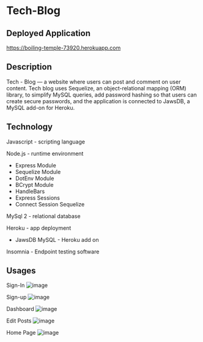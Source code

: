 # Tech-Blog

## Deployed Application
https://boiling-temple-73920.herokuapp.com</br>

## Description
Tech - Blog — a website where users can post and comment on user content. Tech blog uses Sequelize, an object-relational mapping (ORM) library, to simplify MySQL queries, add password hashing so that users can create secure passwords, and the application is connected to JawsDB, a MySQL add-on for Heroku.

## Technology
Javascript - scripting language </br>

Node.js - runtime environment</br>
- Express Module</br>
- Sequelize Module</br>
- DotEnv Module</br>
- BCrypt Module</br>
- HandleBars</br>
- Express Sessions</br>
- Connect Session Sequelize
    
MySql 2 - relational database</br>

Heroku - app deployment</br>
- JawsDB MySQL - Heroku add on</br>
  
Insomnia - Endpoint testing software</br>

## Usages
Sign-In
![image](https://user-images.githubusercontent.com/101683611/184024778-be602d16-b69d-47fb-b733-f48ae6202622.png)

Sign-up
![image](https://user-images.githubusercontent.com/101683611/184024856-238aebef-85dc-4107-8574-86ff8a5b26eb.png)

Dashboard
![image](https://user-images.githubusercontent.com/101683611/184025175-25af357b-ced8-40b1-8e03-0d33d38a8287.png)

Edit Posts
![image](https://user-images.githubusercontent.com/101683611/184025261-d5b8df36-c5f8-47d7-a906-b1d7a79c2681.png)

Home Page
![image](https://user-images.githubusercontent.com/101683611/184025462-b10f0888-b587-4be1-ae59-54b2649c1b68.png)



